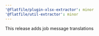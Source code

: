 ```yaml
---
'@flatfile/plugin-xlsx-extractor': minor
'@flatfile/util-extractor': minor
---
```


This release adds job message translations
